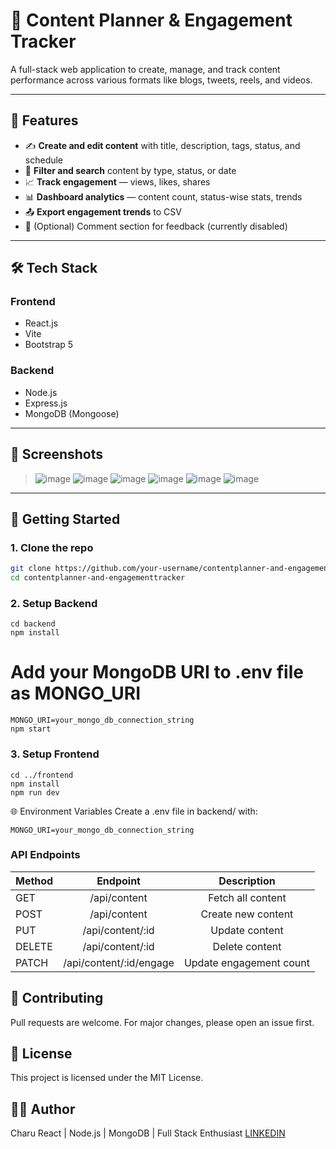 # 🧠 Content Planner & Engagement Tracker

A full-stack web application to create, manage, and track content performance across various formats like blogs, tweets, reels, and videos.

---

## 🚀 Features

- ✍️ **Create and edit content** with title, description, tags, status, and schedule
- 🧾 **Filter and search** content by type, status, or date
- 📈 **Track engagement** — views, likes, shares
- 📊 **Dashboard analytics** — content count, status-wise stats, trends
- 📤 **Export engagement trends** to CSV
- 💬 (Optional) Comment section for feedback (currently disabled)

---

## 🛠️ Tech Stack

### Frontend
- React.js
- Vite
- Bootstrap 5

### Backend
- Node.js
- Express.js
- MongoDB (Mongoose)

---

## 📸 Screenshots

>![image](https://github.com/user-attachments/assets/53fd85d5-552c-4724-b940-4b0eebe82601)
>![image](https://github.com/user-attachments/assets/e1558e9b-ec0a-4cf9-9ce1-4d4d68ebaef5)
>![image](https://github.com/user-attachments/assets/9213e61d-fcc1-4508-80a6-31676e51e9f8)
>![image](https://github.com/user-attachments/assets/2da33940-5514-4469-8e0b-c96ebab9c1a2)
>![image](https://github.com/user-attachments/assets/23fe6c11-87e3-4a70-ab7a-d7afe1c43889)
>![image](https://github.com/user-attachments/assets/9d0a21ce-b558-4d69-98a1-9bca83dbf4ce)


---

## 🧪 Getting Started

### 1. Clone the repo
```bash
git clone https://github.com/your-username/contentplanner-and-engagementtracker.git
cd contentplanner-and-engagementtracker
```
### 2. Setup Backend
```
cd backend
npm install
```
# Add your MongoDB URI to .env file as MONGO_URI
```env 
MONGO_URI=your_mongo_db_connection_string
npm start
```
### 3. Setup Frontend
```
cd ../frontend
npm install
npm run dev
```
🌐 Environment Variables
Create a .env file in backend/ with:
```
MONGO_URI=your_mongo_db_connection_string
```
### API Endpoints
| Method  | Endpoint | Description |
| ------------- |:-----------------------:|:----------------------:|
| GET           | /api/content            | Fetch all content      |
| POST          | /api/content            | Create new content     |
| PUT           | /api/content/:id        | Update content         |
| DELETE        | /api/content/:id        | Delete content         |
| PATCH         | /api/content/:id/engage | Update engagement count|

## 🤝 Contributing
Pull requests are welcome. For major changes, please open an issue first.

## 📄 License
This project is licensed under the MIT License.

## 👩‍💻 Author
Charu
React | Node.js | MongoDB | Full Stack Enthusiast
[LINKEDIN](https://www.linkedin.com/in/charu-tamar/)
